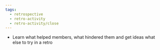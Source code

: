 ```yaml
---
tags:
  - retrospective
  - retro-activity
  - retro-activity/close
---
```


- Learn what helped members, what hindered them and get ideas what else to try in a retro
